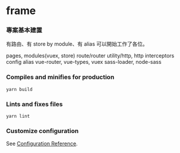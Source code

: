 # frame

### 專案基本建置

有路由、有 store by module、有 alias
可以開始工作了各位。

pages, modules(vuex, store)
route/router
utility/http, http interceptors
config alias
vue-router, vue-types, vuex
sass-loader, node-sass

### Compiles and minifies for production
```
yarn build
```

### Lints and fixes files
```
yarn lint
```

### Customize configuration
See [Configuration Reference](https://cli.vuejs.org/config/).
